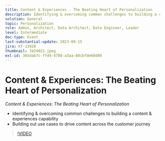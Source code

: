 ```yaml
---
title: Content & Experiences - The Beating Heart of Personalization
description: Identifying & overcoming common challenges to building a content & experiences capability  Building out use cases to drive content across the customer journey
solution: General
topic: Personalization
role: Admin, Architect, Data Architect, Data Engineer, Leader
level: Intermediate
doc-type: Event
last-substantial-update: 2023-09-15
jira: KT-13928
thumbnail: 3424021.jpeg
exl-id: 365dab7c-ffd4-4788-a3aa-80cbfde68d09
---
```

# Content & Experiences: The Beating Heart of Personalization

*Content & Experiences: The Beating Heart of Personalization*

* Identifying & overcoming common challenges to building a content & experiences capability
* Building out use cases to drive content across the customer journey

>[!VIDEO](https://video.tv.adobe.com/v/3424021/?learn=on)
